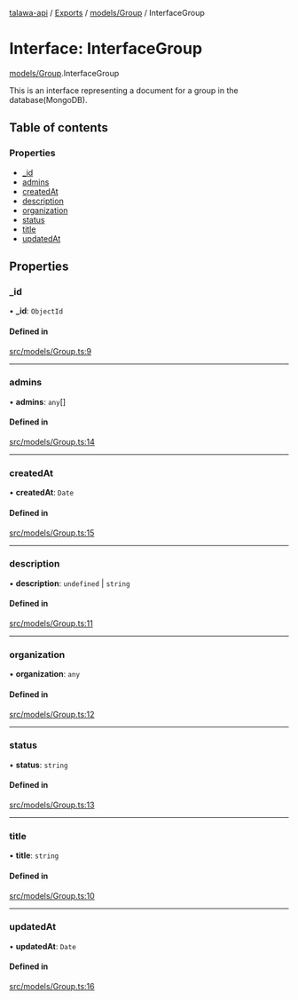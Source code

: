 [talawa-api](../README.md) / [Exports](../modules.md) / [models/Group](../modules/models_Group.md) / InterfaceGroup

# Interface: InterfaceGroup

[models/Group](../modules/models_Group.md).InterfaceGroup

This is an interface representing a document for a group in the database(MongoDB).

## Table of contents

### Properties

- [\_id](models_Group.InterfaceGroup.md#_id)
- [admins](models_Group.InterfaceGroup.md#admins)
- [createdAt](models_Group.InterfaceGroup.md#createdat)
- [description](models_Group.InterfaceGroup.md#description)
- [organization](models_Group.InterfaceGroup.md#organization)
- [status](models_Group.InterfaceGroup.md#status)
- [title](models_Group.InterfaceGroup.md#title)
- [updatedAt](models_Group.InterfaceGroup.md#updatedat)

## Properties

### \_id

• **\_id**: `ObjectId`

#### Defined in

[src/models/Group.ts:9](https://github.com/PalisadoesFoundation/talawa-api/blob/66970ab/src/models/Group.ts#L9)

___

### admins

• **admins**: `any`[]

#### Defined in

[src/models/Group.ts:14](https://github.com/PalisadoesFoundation/talawa-api/blob/66970ab/src/models/Group.ts#L14)

___

### createdAt

• **createdAt**: `Date`

#### Defined in

[src/models/Group.ts:15](https://github.com/PalisadoesFoundation/talawa-api/blob/66970ab/src/models/Group.ts#L15)

___

### description

• **description**: `undefined` \| `string`

#### Defined in

[src/models/Group.ts:11](https://github.com/PalisadoesFoundation/talawa-api/blob/66970ab/src/models/Group.ts#L11)

___

### organization

• **organization**: `any`

#### Defined in

[src/models/Group.ts:12](https://github.com/PalisadoesFoundation/talawa-api/blob/66970ab/src/models/Group.ts#L12)

___

### status

• **status**: `string`

#### Defined in

[src/models/Group.ts:13](https://github.com/PalisadoesFoundation/talawa-api/blob/66970ab/src/models/Group.ts#L13)

___

### title

• **title**: `string`

#### Defined in

[src/models/Group.ts:10](https://github.com/PalisadoesFoundation/talawa-api/blob/66970ab/src/models/Group.ts#L10)

___

### updatedAt

• **updatedAt**: `Date`

#### Defined in

[src/models/Group.ts:16](https://github.com/PalisadoesFoundation/talawa-api/blob/66970ab/src/models/Group.ts#L16)
